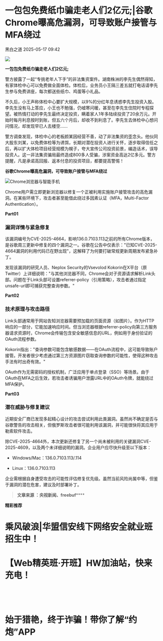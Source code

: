 #  一包包免费纸巾骗走老人们2亿元;|谷歌Chrome曝高危漏洞，可导致账户接管与MFA绕过   
 黑白之道   2025-05-17 09:42  
  
![](https://mmbiz.qpic.cn/mmbiz_gif/3xxicXNlTXLicwgPqvK8QgwnCr09iaSllrsXJLMkThiaHibEntZKkJiaicEd4ibWQxyn3gtAWbyGqtHVb0qqsHFC9jW3oQ/640?wx_fmt=gif "")  
  
**一包包免费纸巾骗走老人们2亿元;**  
  
警方披露了一起“专挑老年人下手”的非法集资案件。湖南株洲的李先生偶然得知，有家体检中心可以免费做全面体检。体检后，业务员小王隔三差五就打电话请李先生参与免费讲座，每次都送些纸巾、鸡蛋等小礼品。  
  
不久后，小王声称体检中心要扩大规模，以9%的分红年息诱惑李先生投资入股。李先生没有马上答应，小王也不勉强，仍嘘寒问暖，甚至在李先生住院时专程探望。被热情打动的李先生最终决定投资，瞒着家人1年多陆续投资了20余万元。开始时每月利息按时到账，但五六个月后，却收不到利息了。李先生去体检中心想问问情况，却发现早已人去楼空……  
  
警方调查发现，体检中心的老板颜某因经营不善，动了非法集资的歪念头。他伙同大股东刘某，以免费体检等为诱饵，长期对潜在投资人进行关怀，逐步取得信任之后，再以扩大体检项目经营规模为幌子，夸大宣传公司投资前景，编造话术，误导投资人。这一非法集资骗局最终造成800多人受骗，涉案资金高达2亿多元。警方提醒，凡是承诺高回报、返本付息的投资项目，都要提高警惕！  
  
  
**谷歌Chrome曝高危漏洞，可导致账户接管与MFA绕过**  
  
  
![Chrome浏览器与智能手机](https://mmbiz.qpic.cn/mmbiz_jpg/qq5rfBadR393g1IzY1y9evH3Ue7ac4IMkwiahjRCUbASictBU16uzmhuTSA9KvfeEBgjicusSNWfr3MjXEA6NPKnw/640?wx_fmt=jpeg&from=appmsg&wxfrom=13&tp=wxpic "")  
  
  
Chrome用户需立即更新浏览器以修复一个正被利用实施账户接管攻击的高危漏洞。在某些环境下，攻击者甚至能借此绕过多因素认证（MFA，Multi-Factor Authentication）。  
  
  
**Part01**  
### 漏洞详情与紧急修复  
  
  
该漏洞编号为CVE-2025-4664，影响136.0.7103.113之前的所有Chrome版本，是谷歌周三更新中修复的四个漏洞之一。谷歌在公告中仅表示："已知CVE-2025-4664漏洞的利用代码已在野出现"，这解释了为何要打破常规更新周期发布紧急补丁。  
  
  
发现该漏洞的研究人员、Neplox Security的Vsevolod Kokorin在X平台（原Twitter）上详细说明："与其他浏览器不同，Chrome会对子资源请求解析Link头部。问题在于Link头部可设置referrer-policy（引用策略），攻击者通过指定unsafe-url即可捕获完整查询参数。"  
  
  
**Part02**  
### 技术原理与攻击路径  
  
  
Link头部通常用于网站告知浏览器需要预加载的页面资源（如图片）。作为HTTP响应的一部分，它能加速响应时间。但当浏览器根据referrer-policy向第三方服务器请求资源时，Chrome会传输包含安全敏感信息的URL，例如用于身份验证的OAuth流程参数。  
  
  
Kokorin指出："查询参数可能包含敏感数据——在OAuth流程中，这可能导致账户接管。开发者很少考虑通过第三方资源图片窃取查询参数的可能性，使得这种攻击手法有时出奇有效。"  
  
  
OAuth作为无需密码的授权机制，广泛应用于单点登录（SSO）等场景。由于OAuth在MFA之后生效，若攻击者诱骗用户泄露URL中的OAuth令牌，就能绕过MFA保护。  
  
  
**Part03**  
### 潜在威胁与修复建议  
  
  
近期安全厂商已发现多起精心设计的攻击尝试利用此类漏洞。虽然尚不确定是否与谷歌警告的攻击相关，但俄罗斯攻击者很可能利用该漏洞，并可能很快将其应用于勒索软件攻击。  
  
  
除CVE-2025-4664外，本次更新还修复了另一个尚未被利用的关键漏洞CVE-2025-4609，以及两个未详细说明的漏洞。企业用户应尽快升级至以下版本：  
- Windows/Mac：136.0.7103.113/.114  
  
- Linux：136.0.7103.113  
  
企业需根据自身遭受攻击的可能性评估修复优先级。虽然当前风险尚属中等，但鉴于漏洞的潜在危害，建议及时部署补丁。  
  
> **文章来源 ：央视新闻、freebuf******  
  
  
**精彩推荐**  
  
  
  
  
# 乘风破浪|华盟信安线下网络安全就业班招生中！  
  
  
[](http://mp.weixin.qq.com/s?__biz=MzAxMjE3ODU3MQ==&mid=2650575781&idx=2&sn=ea0334807d87faa0c2b30770b0fa710d&chksm=83bdf641b4ca7f5774129396e8e916645b7aa7e2e2744984d724ca0019e913b491107e1d6e29&scene=21#wechat_redirect)  
  
  
# 【Web精英班·开班】HW加油站，快来充电！  
  
  
‍[](http://mp.weixin.qq.com/s?__biz=MzAxMjE3ODU3MQ==&mid=2650594891&idx=1&sn=b2c5659bb6bce6703f282e8acce3d7cb&chksm=83bdbbafb4ca32b9044716aec713576156968a5753fd3a3d6913951a8e2a7e968715adea1ddc&scene=21#wechat_redirect)  
  
  
‍  
# 始于猎艳，终于诈骗！带你了解“约炮”APP  
  
[](http://mp.weixin.qq.com/s?__biz=MzAxMjE3ODU3MQ==&mid=2650575222&idx=1&sn=ce9ab9d633804f2a0862f1771172c26a&chksm=83bdf492b4ca7d843d508982b4550e289055c3181708d9f02bf3c797821cc1d0d8652a0d5535&scene=21#wechat_redirect)  
  
**‍**  
  
  

